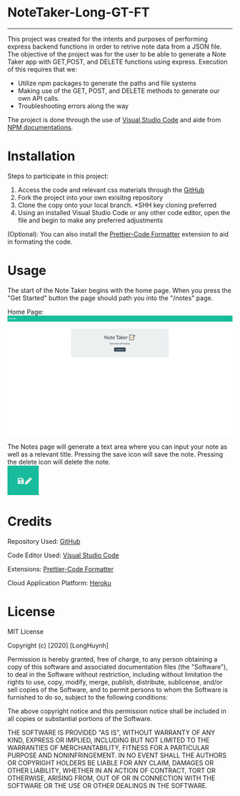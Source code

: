 # NoteTaker-Long-GT-FT


<hr>

This project was created for the intents and purposes of performing express backend functions in order to retrive note data from a JSON file. The objective of the project was for the user to be able to generate a Note Taker app with GET,POST, and DELETE functions using express. Execution of this requires that we: <ul>
<li> Utilize npm packages to generate the paths and file systems
<li> Making use of the GET, POST, and DELETE methods to generate our own API calls.
<li> Troubleshooting errors along the way

</ul>

The project is done through the use of [Visual Studio Code](https://code.visualstudio.com) and aide from [NPM documentations](https://www.npmjs.com/).

# Installation

Steps to participate in this project:

1. Access the code and relevant css materials through the [GitHub](https://github.com/Longhuynh741/GT-FT-ReadMe-Generator)
2. Fork the project into your own exisitng repository
3. Clone the copy onto your local branch. *SHH key cloning preferred
4. Using an installed Visual Studio Code or any other code editor, open the file and begin to make any preferred adjustments


(Optional): You can also install the [Prettier-Code Formatter](https://marketplace.visualstudio.com/items?itemName=esbenp.prettier-vscode) extension to aid in formating the code.

# Usage

The start of the Note Taker begins with the home page. When you press the "Get Started" button the page should path you into the "/notes" page. 

Home Page: <img src= "images\Note Taker1.png"> 

The Notes page will generate a text area where you can input your note as well as a relevant title. Pressing the save icon will save the note. Pressing the delete icon will delete the note.  <br>
<img src="images\Notetaker2.png">

# Credits

Repository Used: [GitHub](https://github.com/)

Code Editor Used: [Visual Studio Code](https://code.visualstudio.com)

Extensions: [Prettier-Code Formatter](https://marketplace.visualstudio.com/items?itemName=esbenp.prettier-vscode)

Cloud Application Platform: [Heroku](https://heroku.com)
# License

MIT License

Copyright (c) [2020] [LongHuynh]

Permission is hereby granted, free of charge, to any person obtaining a copy
of this software and associated documentation files (the "Software"), to deal
in the Software without restriction, including without limitation the rights
to use, copy, modify, merge, publish, distribute, sublicense, and/or sell
copies of the Software, and to permit persons to whom the Software is
furnished to do so, subject to the following conditions:

The above copyright notice and this permission notice shall be included in all
copies or substantial portions of the Software.

THE SOFTWARE IS PROVIDED "AS IS", WITHOUT WARRANTY OF ANY KIND, EXPRESS OR
IMPLIED, INCLUDING BUT NOT LIMITED TO THE WARRANTIES OF MERCHANTABILITY,
FITNESS FOR A PARTICULAR PURPOSE AND NONINFRINGEMENT. IN NO EVENT SHALL THE
AUTHORS OR COPYRIGHT HOLDERS BE LIABLE FOR ANY CLAIM, DAMAGES OR OTHER
LIABILITY, WHETHER IN AN ACTION OF CONTRACT, TORT OR OTHERWISE, ARISING FROM,
OUT OF OR IN CONNECTION WITH THE SOFTWARE OR THE USE OR OTHER DEALINGS IN THE
SOFTWARE.